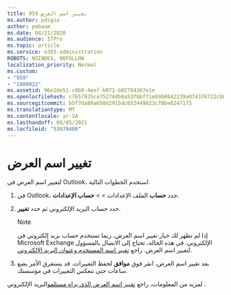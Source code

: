 ```yaml
---
title: 959 تغيير اسم العرض
ms.author: pdigia
author: pebaum
ms.date: 04/21/2020
ms.audience: ITPro
ms.topic: article
ms.service: o365-administration
ROBOTS: NOINDEX, NOFOLLOW
localization_priority: Normal
ms.custom:
- "959"
- "1800022"
ms.assetid: 96e2de51-c8b0-4eef-b071-b02784367e1e
ms.openlocfilehash: c7657935ca752744b6a53fbbff1e69b8642239a074376722cbb0b1fa4036650c
ms.sourcegitcommit: b5f7da89a650d2915dc652449623c78be6247175
ms.translationtype: MT
ms.contentlocale: ar-SA
ms.lasthandoff: 08/05/2021
ms.locfileid: "53979408"
---
```

# <a name="change-your-display-name"></a>تغيير اسم العرض
  
لتغيير اسم العرض في Outlook، استخدم الخطوات التالية.
  
1. في Outlook، حدد **حساب** الملف الإعدادات \>  \> **حساب الإعدادات**.

2. حدد حساب البريد الإلكتروني ثم حدد **تغيير**.

    > [!NOTE]
    > إذا لم تظهر لك خيار تغيير اسم العرض، ربما تستخدم حساب بريد إلكتروني في Microsoft Exchange الإلكتروني. في هذه الحالة، تحتاج إلى الاتصال بالمسؤول لتغيير اسم العرض. راجع [تغيير اسم المستخدم وعنوان البريد الإلكتروني](https://docs.microsoft.com/microsoft-365/admin/add-users/change-a-user-name-and-email-address).
  
3. بعد تغيير اسم العرض، انقر فوق **موافق** لحفظ التغييرات. قد يستغرق الأمر بضع ساعات حتى تنعكس التغييرات في مؤسستك.

لمزيد من المعلومات، راجع [تغيير اسم العرض الذي يراه مستلمو](https://support.office.com/article/2b53331a-ba2a-4803-88dc-ac9fe376c8a9.aspx)البريد الإلكتروني .
  